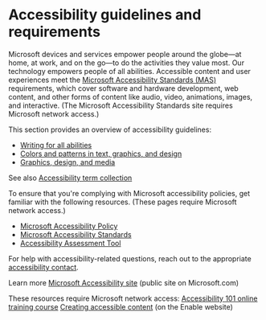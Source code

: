 # Accessibility guidelines and requirements

Microsoft
devices and services empower people around the globe—at home, at work,
and on the go—to do the activities they value most. Our technology
empowers people of all abilities. Accessible content and user experiences meet the [Microsoft Accessibility Standards (MAS)](https://microsoft.sharepoint.com/teams/msenable/Pages/AccessibilityStandard.aspx) requirements,
which cover software and hardware development, web content, and other
forms of content like audio, video, animations, images, and interactive.
(The Microsoft Accessibility Standards site requires Microsoft network access.)

This section provides an overview of accessibility guidelines:

  - [Writing for all abilities](/style-guide/accessibility/writing-all-abilities)
  - [Colors and patterns in text, graphics, and design](/style-guide/accessibility/colors-patterns-text-graphics-design) 
  - [Graphics, design, and media](/style-guide/accessibility/graphics-design-media)

See also [Accessibility term collection](/style-guide/a-z-word-list-term-collections/term-collections/accessibility-terms)

To
ensure that you're complying with Microsoft accessibility policies, get
familiar with the following resources. (These pages require Microsoft
network access.)

  - [Microsoft Accessibility Policy](https://microsoft.sharepoint.com/sites/mspolicy/PRODUCTSSERVICES/Accessibility/Pages/Accessibility%20%20Microsoft%20Accessibility%20Policy.aspx)
  - [Microsoft Accessibility Standards](https://microsoft.sharepoint.com/teams/msenable/Pages/AccessibilityStandard.aspx)
  - [Accessibility Assessment Tool](http://cela-ra-aat-prod.azurewebsites.net/#/home)

For help with accessibility-related questions, reach out to the appropriate [accessibility contact](https://microsoft.sharepoint.com/teams/msenable/Pages/Contacts.aspx).

Learn more
[](https://www.microsoft.com/en-us/accessibility/)[Microsoft Accessibility site](https://www.microsoft.com/en-us/accessibility/ "Public-facing Accessibility site") (public site on Microsoft.com)

These resources require Microsoft network access:
[](https://microsoft.sharepoint.com/teams/msenable/_layouts/15/WopiFrame.aspx?sourcedoc=%7BADE99E75-48EF-4AEC-83C3-37701D0AF407%7D&file=MSEnable-EngineeringResources-InclusiveDesignBooklet.pdf&action=default)[Accessibility 101 online training course](https://aka.ms/accessibility101 "introductory training on accessibility")
[Creating accessible content](https://microsoft.sharepoint.com/teams/msenable/Pages/CreatingAccessibleContent.aspx) (on the Enable website)

